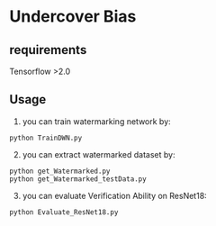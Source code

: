 # Undercover Bias


## requirements

Tensorflow >2.0


## Usage

1. you can train watermarking network by:
```
python TrainDWN.py
```


2. you can extract watermarked dataset by:
```
python get_Watermarked.py
python get_Watermarked_testData.py
```


3. you can evaluate Verification Ability on ResNet18:
```
python Evaluate_ResNet18.py
```
#



